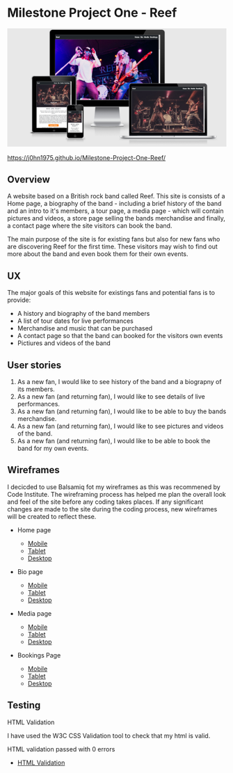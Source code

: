 # Milestone Project One - Reef
![Responsive Mockup](assets/docs/mockup/responsive-mockup.PNG)

https://j0hn1975.github.io/Milestone-Project-One-Reef/
## Overview
A website based on a British rock band called Reef. This site is consists of a Home page, a biography of the band - including a brief history of the band and an intro to it's members, a tour page, a media page - which will contain pictures and videos, a store page selling the bands merchandise and finally, a contact page where the site visitors can book the band.

The main purpose of the site is for existing fans but also for new fans who are discovering Reef for the first time. These visitors may wish to find out more about the band and even book them for their own events.

## UX

The major goals of this website for existings fans and potential fans is to provide:
- A history and biography of the band members
- A list of tour dates for live performances
- Merchandise and music that can be purchased
- A contact page so that the band can booked for the visitors own events
- Pictiures and videos of the band

## User stories

1. As a new fan, I would like to see history of the band and a biograpny of its members.
2. As a new fan (and returning fan), I would like to see details of live performances.
3. As a new fan (and returning fan), I would like to be able to buy the bands merchandise.
4. As a new fan (and returning fan), I would like to see pictures and videos of the band.
5. As a new fan (and returning fan), I would like to be able to book the band for my own events.

## Wireframes

I decicded to use Balsamiq fot my wireframes as this was recommened by Code Institute. The wireframing process has helped me plan the overall look and feel of the site before any coding takes places. If any significant changes are made to the site during the coding process, new wireframes will be created to reflect these.

- Home page
    * [Mobile](https://github.com/J0hn1975/Milestone-Project-One-Reef/blob/master/wireframes/mobile/Home.PNG)
    * [Tablet](https://github.com/J0hn1975/Milestone-Project-One-Reef/blob/master/wireframes/tablet/Home.PNG)
    * [Desktop](https://github.com/J0hn1975/Milestone-Project-One-Reef/blob/master/wireframes/desktop/Home.PNG)

- Bio page
    * [Mobile](https://github.com/J0hn1975/Milestone-Project-One-Reef/blob/master/wireframes/mobile/Bio.PNG)
    * [Tablet](https://github.com/J0hn1975/Milestone-Project-One-Reef/blob/master/wireframes/tablet/Bio.PNG)
    * [Desktop](https://github.com/J0hn1975/Milestone-Project-One-Reef/blob/master/wireframes/desktop/Bio.PNG)

- Media page
    * [Mobile](https://github.com/J0hn1975/Milestone-Project-One-Reef/blob/master/wireframes/mobile/Media.PNG)
    * [Tablet](https://github.com/J0hn1975/Milestone-Project-One-Reef/blob/master/wireframes/tablet/Media.PNG)
    * [Desktop](https://github.com/J0hn1975/Milestone-Project-One-Reef/blob/master/wireframes/desktop/Media.PNG)

- Bookings Page
    * [Mobile](https://github.com/J0hn1975/Milestone-Project-One-Reef/blob/master/wireframes/mobile/Contact.PNG)
    * [Tablet](https://github.com/J0hn1975/Milestone-Project-One-Reef/blob/master/wireframes/tablet/Contact.PNG)
    * [Desktop](https://github.com/J0hn1975/Milestone-Project-One-Reef/blob/master/wireframes/desktop/Contact.PNG)


## Testing

HTML Validation

I have used the W3C CSS Validation tool to check that my html is valid.

HTML validation passed with 0 errors 
* [HTML Validation](assets/docs/html-validation/html-validation.PNG)